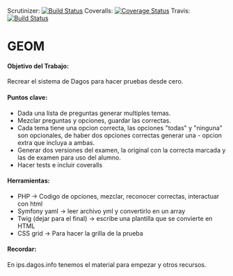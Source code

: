 Scrutinizer: [![Build Status](https://scrutinizer-ci.com/g/LucioTrincheri/GEOM/badges/build.png?b=master)](https://scrutinizer-ci.com/g/LucioTrincheri/GEOM/build-status/master)
Coveralls: [![Coverage Status](https://coveralls.io/repos/github/LucioTrincheri/GEOM/badge.svg?branch=master)](https://coveralls.io/github/LucioTrincheri/GEOM?branch=master)
Travis: [![Build Status](https://travis-ci.org/LucioTrincheri/GEOM.svg?branch=master)](https://travis-ci.org/LucioTrincheri/GEOM)

# GEOM

#### Objetivo del Trabajo:
Recrear el sistema de Dagos para hacer pruebas desde cero.

#### Puntos clave:
- Dada una lista de preguntas generar multiples temas.
- Mezclar preguntas y opciones, guardar las correctas.
- Cada tema tiene una opcion correcta, las opciones "todas" y "ninguna" son opcionales, de haber dos opciones correctas generar una - opcion extra que incluya a ambas.
- Generar dos versiones del examen, la original con la correcta marcada y las de examen para uso del alumno.
- Hacer tests  e incluir coveralls

#### Herramientas:
- PHP -> Codigo de opciones, mezclar, reconocer correctas, interactuar con html
- Symfony yaml -> leer archivo yml y convertirlo en un array
- Twig (dejar para el final) -> escribe una plantilla que se convierte en HTML
- CSS grid -> Para hacer la grilla de la prueba

#### Recordar:
En ips.dagos.info tenemos el material para empezar y otros recursos.
